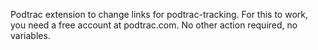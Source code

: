Podtrac extension to change links for podtrac-tracking.
For this to work, you need a free account at podtrac.com.
No other action required, no variables.
